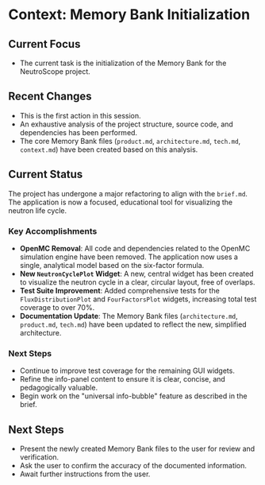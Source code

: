 # Context: Memory Bank Initialization

## Current Focus
- The current task is the initialization of the Memory Bank for the NeutroScope project.

## Recent Changes
- This is the first action in this session.
- An exhaustive analysis of the project structure, source code, and dependencies has been performed.
- The core Memory Bank files (`product.md`, `architecture.md`, `tech.md`, `context.md`) have been created based on this analysis.

## Current Status

The project has undergone a major refactoring to align with the `brief.md`. The application is now a focused, educational tool for visualizing the neutron life cycle.

### Key Accomplishments
- **OpenMC Removal**: All code and dependencies related to the OpenMC simulation engine have been removed. The application now uses a single, analytical model based on the six-factor formula.
- **New `NeutronCyclePlot` Widget**: A new, central widget has been created to visualize the neutron cycle in a clear, circular layout, free of overlaps.
- **Test Suite Improvement**: Added comprehensive tests for the `FluxDistributionPlot` and `FourFactorsPlot` widgets, increasing total test coverage to over 70%.
- **Documentation Update**: The Memory Bank files (`architecture.md`, `product.md`, `tech.md`) have been updated to reflect the new, simplified architecture.

### Next Steps
- Continue to improve test coverage for the remaining GUI widgets.
- Refine the info-panel content to ensure it is clear, concise, and pedagogically valuable.
- Begin work on the "universal info-bubble" feature as described in the brief.

## Next Steps
- Present the newly created Memory Bank files to the user for review and verification.
- Ask the user to confirm the accuracy of the documented information.
- Await further instructions from the user. 